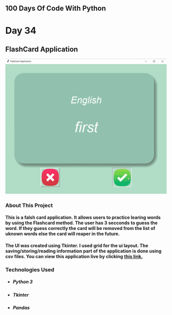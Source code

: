 ## 100 Days Of Code With Python

# Day 34

## FlashCard Application

<p align="Left">
  <img src="./Project-Sample.gif" width="700px">
</p>

### About This Project

#### This is a falsh card application. It allows users to practice learing words by using the Flashcard method. The user has 3 secconds to guess the word. If they guess correctly the card will be removed from the list of uknown words else the card will reaper in the future.

#### The UI was created using Tkinter. I used grid for the ui layout. The saving/storing/reading information part of the application is done using csv files. You can view this application live by clicking [this link.](https://repl.it/@ArisRoutsis/FlashCard-Application#main.py)

### Technologies Used

- ##### Python 3
- ##### Tkinter
- ##### Pandas
